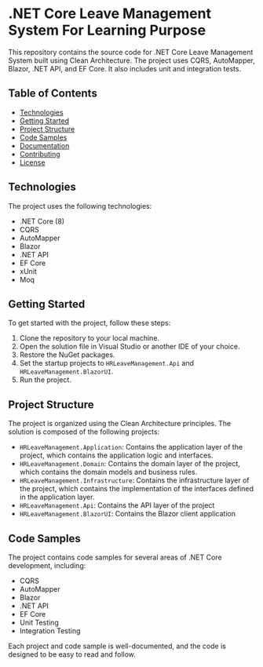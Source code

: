 # .NET Core Leave Management System For Learning Purpose
This repository contains the source code for .NET Core Leave Management System built using Clean Architecture.
The project uses CQRS, AutoMapper, Blazor, .NET API, and EF Core. It also includes unit and integration tests.

## Table of Contents

- [Technologies](#technologies)
- [Getting Started](#getting-started)
- [Project Structure](#project-structure)
- [Code Samples](#code-samples)
- [Documentation](#documentation)
- [Contributing](#contributing)
- [License](#license)

## Technologies

The project uses the following technologies:

- .NET Core (8)
- CQRS
- AutoMapper
- Blazor
- .NET API
- EF Core
- xUnit
- Moq

## Getting Started

To get started with the project, follow these steps:

1. Clone the repository to your local machine.
2. Open the solution file in Visual Studio or another IDE of your choice.
3. Restore the NuGet packages.
4. Set the startup projects to `HRLeaveManagement.Api` and `HRLeaveManagement.BlazorUI`.
5. Run the project.

## Project Structure

The project is organized using the Clean Architecture principles. The solution is composed of the following projects:

- `HRLeaveManagement.Application`: Contains the application layer of the project, which contains the application logic and interfaces.
- `HRLeaveManagement.Domain`: Contains the domain layer of the project, which contains the domain models and business rules.
- `HRLeaveManagement.Infrastructure`: Contains the infrastructure layer of the project, which contains the implementation of the interfaces defined in the application layer.
- `HRLeaveManagement.Api`: Contains the API layer of the project
- `HRLeaveManagement.BlazorUI`: Contains the Blazor client application

## Code Samples

The project contains code samples for several areas of .NET Core development, including:

- CQRS
- AutoMapper
- Blazor
- .NET API
- EF Core
- Unit Testing
- Integration Testing

Each project and code sample is well-documented, and the code is designed to be easy to read and follow.

